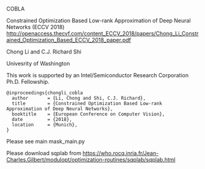 COBLA

Constrained Optimization Based Low-rank Approximation of Deep Neural Networks (ECCV 2018)
http://openaccess.thecvf.com/content_ECCV_2018/papers/Chong_Li_Constrained_Optimization_Based_ECCV_2018_paper.pdf

Chong Li and C.J. Richard Shi

Univesrity of Washington

This work is supported by an Intel/Semiconductor Research Corporation Ph.D. Fellowship.

```
@inproceedings{chongli_cobla
  author       = {Li, Chong and Shi, C.J. Richard},
  title        = {Constrained Optimization Based Low-rank Approximation of Deep Neural Networks},
  booktitle    = {European Conference on Computer Vision},
  date         = {2018},
  location     = {Munich},
}
```

Please see main mask_main.py

Please download sqplab from https://who.rocq.inria.fr/Jean-Charles.Gilbert/modulopt/optimization-routines/sqplab/sqplab.html
